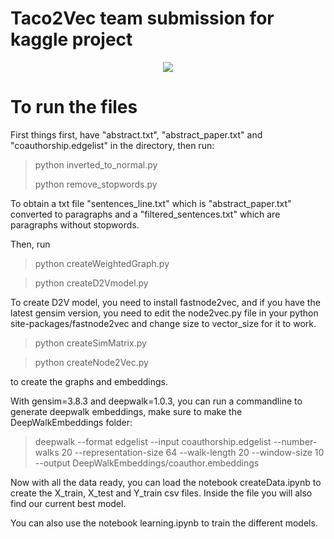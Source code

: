 # Taco2Vec team submission for kaggle project

<p align="center">
  <img src="https://cdn.paperpile.com/guides/img/h-index-700x350.png" />
</p>

# To run the files
First things first, have "abstract.txt", "abstract_paper.txt" and "coauthorship.edgelist" in the directory, then run:

>python inverted_to_normal.py
>
>python remove_stopwords.py

To obtain a txt file "sentences_line.txt" which is "abstract_paper.txt" converted to paragraphs and a "filtered_sentences.txt" which are paragraphs without stopwords.

Then, run
>python createWeightedGraph.py


>python createD2Vmodel.py

To create D2V model, you need to install fastnode2vec, and if you have the latest gensim version, you need to edit the node2vec.py file in your python site-packages/fastnode2vec and change size to vector_size for it to work. 

>python createSimMatrix.py
>

>python createNode2Vec.py

to create the graphs and embeddings.

With gensim=3.8.3 and deepwalk=1.0.3, you can run a commandline to generate deepwalk embeddings, make sure to make the DeepWalkEmbeddings folder:

>deepwalk --format edgelist --input coauthorship.edgelist --number-walks  20 --representation-size 64 --walk-length 20 --window-size 10 --output DeepWalkEmbeddings/coauthor.embeddings

Now with all the data ready, you can load the notebook createData.ipynb to create the X_train, X_test and Y_train csv files. Inside the file you will also find our current best model.

You can also use the notebook learning.ipynb to train the different models.
